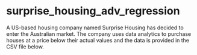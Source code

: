 # surprise_housing_adv_regression
A US-based housing company named Surprise Housing has decided to enter the Australian market. The company uses data analytics to purchase houses at a price below their actual values and the data is provided in the CSV file below.
